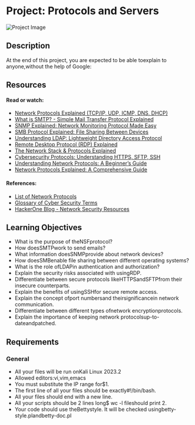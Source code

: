 # Project: Protocols and Servers

![Project Image](https://hbtn-gallery.s3.eu-central-1.amazonaws.com/GY7OKQ5RZNDYLUC9.png)

## Description



At the end of this project, you are expected to be able toexplain to anyone,without the help of Google:

## Resources

#### Read or watch:

* [Network Protocols Explained (TCP/IP, UDP, ICMP, DNS, DHCP)](/rltoken/ReprlZ-oCtAULssPCjakbg)
* [What is SMTP? - Simple Mail Transfer Protocol Explained](/rltoken/XsRNSc0SZgrTECTUdXtevA)
* [SNMP Explained: Network Monitoring Protocol Made Easy](/rltoken/xvGBOdYUsnSu15DCtajqJw)
* [SMB Protocol Explained: File Sharing Between Devices](/rltoken/6YPSRJox8smjq1wBMzcnnQ)
* [Understanding LDAP: Lightweight Directory Access Protocol](/rltoken/gFkl570X2U-emjGJdwd7OQ)
* [Remote Desktop Protocol (RDP) Explained](/rltoken/NTfYZwgiL8rxeZvqC-Pvig)
* [The Network Stack & Protocols Explained](/rltoken/l8ot0jthlTj5SbpGQBF0nA)
* [Cybersecurity Protocols: Understanding HTTPS, SFTP, SSH](/rltoken/suzPj3-pTu0U02uKGdI_TQ)
* [Understanding Network Protocols: A Beginner’s Guide](/rltoken/Rc_w4kGMdJwhpV1O_iqqEw)
* [Network Protocols Explained: A Comprehensive Guide](/rltoken/jQJkm_3Au7x6TCamXFV1Bw)

#### References:

* [List of Network Protocols](/rltoken/EAE2tW7UMmNhWSn_LSoESw)
* [Glossary of Cyber Security Terms](/rltoken/xKXM3HsOjyxJbpA9lFyjyA)
* [HackerOne Blog - Network Security Resources](/rltoken/WK5ixgu9LEy48zdjydDvAQ)


## Learning Objectives

* What is the purpose of theNSFprotocol?
* How doesSMTPwork to send emails?
* What information doesSNMPprovide about network devices?
* How doesSMBenable file sharing between different operating systems?
* What is the role ofLDAPin authentication and authorization?
* Explain the security risks associated with usingRDP.
* Differentiate between secure protocols likeHTTPSandSFTPfrom their insecure counterparts.
* Explain the benefits of usingSSHfor secure remote access.
* Explain the concept ofport numbersand theirsignificancein network communication.
* Differentiate between different types ofnetwork encryptionprotocols.
* Explain the importance of keeping network protocolsup-to-dateandpatched.


## Requirements

### General

* All your files will be run onKali Linux 2023.2
* Allowed editors:vi,vim,emacs
* You must substitute the IP range for$1.
* The first line of all your files should be exactly#!/bin/bash.
* All your files should end with a new line.
* All your scripts should be 2 lines long$ wc -l fileshould print  2.
* Your code should use theBettystyle. It will be checked usingbetty-style.plandbetty-doc.pl


